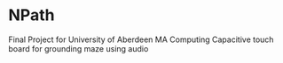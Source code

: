 # NPath
Final Project for University of Aberdeen MA Computing
Capacitive touch board for grounding maze using audio
